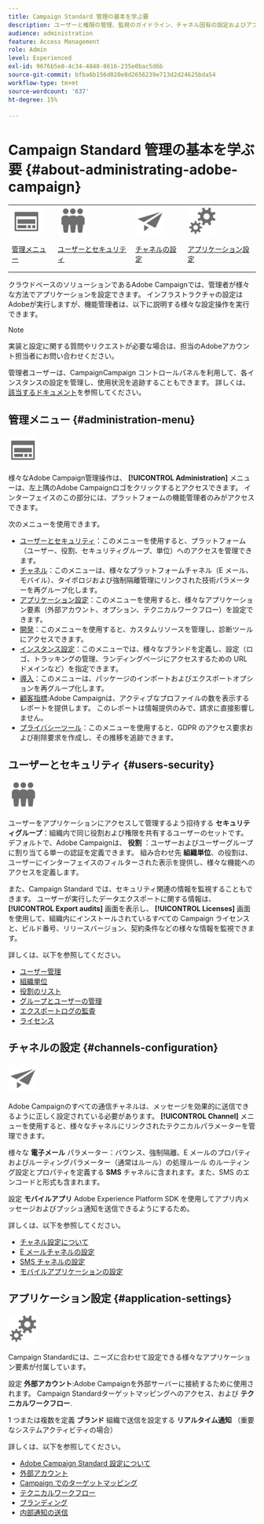 ```yaml
---
title: Campaign Standard 管理の基本を学ぶ要
description: ユーザーと権限の管理、監視のガイドライン、チャネル固有の設定およびアプリケーション設定のガイドラインについて学ぶ
audience: administration
feature: Access Management
role: Admin
level: Experienced
exl-id: 9676b5e8-4c34-4848-8616-235e0bac5d6b
source-git-commit: bfba6b156d020e8d2656239e713d2d24625bda54
workflow-type: tm+mt
source-wordcount: '637'
ht-degree: 15%

---
```


# Campaign Standard 管理の基本を学ぶ要 {#about-administrating-adobe-campaign}

<table>
<tr><td><img src="assets/do-not-localize/icon_menu.svg" width="60px"><p><a href="#administration-menu">管理メニュー</a></p></td>
<td><img src="assets/do-not-localize/icon_users.svg" width="60px"><p><a href="#users-security">ユーザーとセキュリティ</a></p></td>
<td><img src="assets/do-not-localize/icon_channels.svg" width="60px"><p><a href="#channels-configuration">チャネルの設定</a></p></td>
<td><img src="assets/do-not-localize/icon_settings.svg" width="60px"><p><a href="#application-settings">アプリケーション設定</a></p></td></tr>
</table>

クラウドベースのソリューションであるAdobe Campaignでは、管理者が様々な方法でアプリケーションを設定できます。 インフラストラクチャの設定はAdobeが実行しますが、機能管理者は、以下に説明する様々な設定操作を実行できます。

>[!NOTE]
>
>実装と設定に関する質問やリクエストが必要な場合は、担当のAdobeアカウント担当者にお問い合わせください。

管理者ユーザーは、CampaignCampaign コントロールパネルを利用して、各インスタンスの設定を管理し、使用状況を追跡することもできます。 詳しくは、[該当するドキュメント](https://experienceleague.adobe.com/docs/control-panel/using/control-panel-home.html?lang=ja)を参照してください。

## 管理メニュー {#administration-menu}

<img src="assets/do-not-localize/icon_menu.svg" width="60px">

様々なAdobe Campaign管理操作は、 **[!UICONTROL Administration]** メニューは、左上隅のAdobe Campaignロゴをクリックするとアクセスできます。 インターフェイスのこの部分には、プラットフォームの機能管理者のみがアクセスできます。

次のメニューを使用できます。

* [ユーザーとセキュリティ](../../administration/using/about-access-management.md)：このメニューを使用すると、プラットフォーム（ユーザー、役割、セキュリティグループ、単位）へのアクセスを管理できます。
* [チャネル](../../administration/using/about-channel-configuration.md)：このメニューは、様々なプラットフォームチャネル（E メール、モバイル）、タイポロジおよび強制隔離管理にリンクされた技術パラメーターを再グループ化します。
* [アプリケーション設定](../../administration/using/external-accounts.md)：このメニューを使用すると、様々なアプリケーション要素（外部アカウント、オプション、テクニカルワークフロー）を設定できます。
* [開発](../../developing/using/data-model-concepts.md)：このメニューを使用すると、カスタムリソースを管理し、診断ツールにアクセスできます。
* [インスタンス設定](../../administration/using/branding.md)：このメニューでは、様々なブランドを定義し、設定（ロゴ、トラッキングの管理、ランディングページにアクセスするための URL ドメインなど）を指定できます。
* [導入](../../automating/using/managing-packages.md)：このメニューは、パッケージのインポートおよびエクスポートオプションを再グループ化します。
* [顧客指標](../../audiences/using/active-profiles.md):Adobe Campaignは、アクティブなプロファイルの数を表示するレポートを提供します。 このレポートは情報提供のみで、請求に直接影響しません。
* [プライバシーツール](../../start/using/privacy-management.md)：このメニューを使用すると、GDPR のアクセス要求および削除要求を作成し、その推移を追跡できます。

## ユーザーとセキュリティ {#users-security}

<img src="assets/do-not-localize/icon_users.svg"  width="60px">

ユーザーをアプリケーションにアクセスして管理するよう招待する **セキュリティグループ**：組織内で同じ役割および権限を共有するユーザーのセットです。 デフォルトで、Adobe Campaignは、 **役割** ：ユーザーおよびユーザーグループに割り当てる単一の認証を定義できます。 組み合わせ先 **組織単位**、の役割は、ユーザーにインターフェイスのフィルターされた表示を提供し、様々な機能へのアクセスを定義します。

また、Campaign Standard では、セキュリティ関連の情報を監視することもできます。 ユーザーが実行したデータエクスポートに関する情報は、 **[!UICONTROL Export audits]** 画面を表示し、 **[!UICONTROL Licenses]** 画面を使用して、組織内にインストールされているすべての Campaign ライセンスと、ビルド番号、リリースバージョン、契約条件などの様々な情報を監視できます。

詳しくは、以下を参照してください。

* [ユーザー管理](../../administration/using/users-management.md)
* [組織単位](../../administration/using/organizational-units.md)
* [役割のリスト](../../administration/using/list-of-roles.md)
* [グループとユーザーの管理](../../administration/using/managing-groups-and-users.md)
* [エクスポートログの監査](../../administration/using/auditing-export-logs.md)
* [ライセンス](../../administration/using/licenses.md)

## チャネルの設定 {#channels-configuration}

<img src="assets/do-not-localize/icon_channels.svg" width="60px">

Adobe Campaignのすべての通信チャネルは、メッセージを効果的に送信できるように正しく設定されている必要があります。 **[!UICONTROL Channel]**  メニューを使用すると、様々なチャネルにリンクされたテクニカルパラメーターを管理できます。

様々な **電子メール** パラメーター：バウンス、強制隔離、E メールのプロパティおよびルーティングパラメーター（通常はルール）の処理ルール のルーティング設定とプロパティを定義する **SMS** チャネルに含まれます。また、SMS のエンコードと形式も含まれます。

設定 **モバイルアプリ** Adobe Experience Platform SDK を使用してアプリ内メッセージおよびプッシュ通知を送信できるようにするため。

詳しくは、以下を参照してください。

* [チャネル設定について](../../administration/using/about-channel-configuration.md)
* [E メールチャネルの設定](../../administration/using/configuring-email-channel.md)
* [SMS チャネルの設定](../../administration/using/configuring-sms-channel.md)
* [モバイルアプリケーションの設定](../../administration/using/configuring-a-mobile-application.md)

## アプリケーション設定 {#application-settings}

<img src="assets/do-not-localize/icon_settings.svg" width="60px">

Campaign Standardには、ニーズに合わせて設定できる様々なアプリケーション要素が付属しています。

設定 **外部アカウント**:Adobe Campaignを外部サーバーに接続するために使用されます。 Campaign Standardターゲットマッピングへのアクセス、および **テクニカルワークフロー**.

1 つまたは複数を定義 **ブランド** 組織で送信を設定する **リアルタイム通知** （重要なシステムアクティビティの場合）

詳しくは、以下を参照してください。

* [Adobe Campaign Standard 設定について](../../administration/using/about-campaign-standard-settings.md)
* [外部アカウント](../../administration/using/external-accounts.md)
* [Campaign でのターゲットマッピング](../../administration/using/target-mappings-in-campaign.md)
* [テクニカルワークフロー](../../administration/using/technical-workflows.md)
* [ブランディング](../../administration/using/branding.md)
* [内部通知の送信](../../administration/using/sending-internal-notifications.md)
